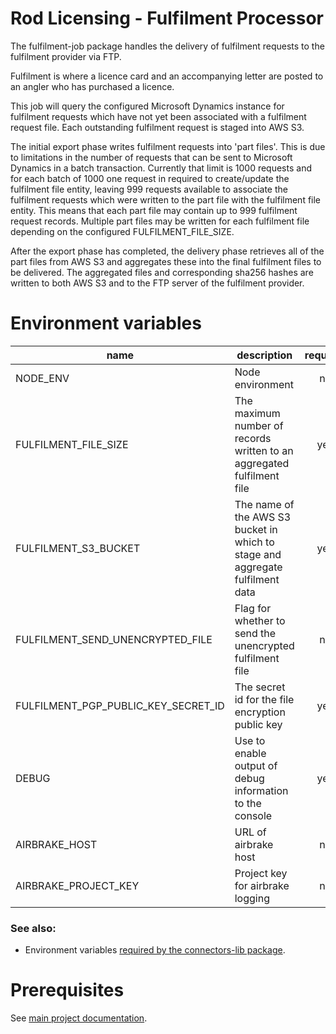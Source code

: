 # Rod Licensing - Fulfilment Processor

The fulfilment-job package handles the delivery of fulfilment requests to the fulfilment provider via FTP.

Fulfilment is where a licence card and an accompanying letter are posted to an angler who has purchased a licence.

This job will query the configured Microsoft Dynamics instance for fulfilment requests which have not yet been associated with a fulfilment request
file. Each outstanding fulfilment request is staged into AWS S3.

The initial export phase writes fulfilment requests into 'part files'. This is due to limitations in the number of requests that can be sent to
Microsoft Dynamics in a batch transaction. Currently that limit is 1000 requests and for each batch of 1000 one request in required to create/update
the fulfilment file entity, leaving 999 requests available to associate the fulfilment requests which were written to the part file with the
fulfilment file entity. This means that each part file may contain up to 999 fulfilment request records. Multiple part files may be written
for each fulfilment file depending on the configured FULFILMENT_FILE_SIZE.

After the export phase has completed, the delivery phase retrieves all of the part files from AWS S3 and aggregates these into the final fulfilment
files to be delivered. The aggregated files and corresponding sha256 hashes are written to both AWS S3 and to the FTP server of the fulfilment
provider.

# Environment variables

| name                                | description                                                                   | required | default | valid                                                                   | notes |
| ----------------------------------- | ----------------------------------------------------------------------------- | :------: | ------- | ----------------------------------------------------------------------- | ----- |
| NODE_ENV                            | Node environment                                                              |    no    |         | development, test, production                                           |       |
| FULFILMENT_FILE_SIZE                | The maximum number of records written to an aggregated fulfilment file        |   yes    |         |                                                                         |       |
| FULFILMENT_S3_BUCKET                | The name of the AWS S3 bucket in which to stage and aggregate fulfilment data |   yes    |         |                                                                         |       |
| FULFILMENT_SEND_UNENCRYPTED_FILE    | Flag for whether to send the unencrypted fulfilment file                      |    no    | false   | true, false, 0, 1                                                       |       |
| FULFILMENT_PGP_PUBLIC_KEY_SECRET_ID | The secret id for the file encryption public key                              |   yes    |         |                                                                         |       |
| DEBUG                               | Use to enable output of debug information to the console                      |   yes    |         | fulfilment:\*, fulfilment:staging, fulfilment:transport, fulfilment:ftp |       |
| AIRBRAKE_HOST                       | URL of airbrake host                                                          |    no    |         |                                                                         |       |
| AIRBRAKE_PROJECT_KEY                | Project key for airbrake logging                                              |    no    |         |                                                                         |       |

### See also:

- Environment variables [required by the connectors-lib package](../connectors-lib/README.md).

# Prerequisites

See [main project documentation](../../README.md).

